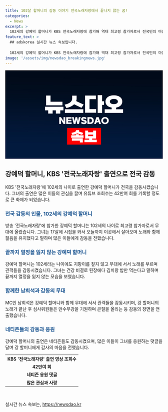 ```yaml
---
title: 102살 할머니의 감동 이야기 전국노래자랑에서 끝나지 않는 꿈!
categories:
  - News
excerpt: >
  102세의 강예덕 할머니가 KBS 전국노래자랑에 참가해 역대 최고령 참가자로서 전국민의 마음을 사로잡았다. 남희석 MC는 그녀를 만난 소감을 전하며 무대에서 감동적인 노래를 부를 때 강 할머니의 힘찬 모습에 감격했다. 유튜브 조회수는 42만여회로, 네티즌들의 관심을 받았고, 강 할머니의 출연을 모던도 하며 감사의 말을 전했다. 댓글에서는 할머니의 건강과 행운을 기원하는 응원과 공감의 메시지가 이어졌다.
feature_text: >
  ## adskorea 실시간 뉴스 속보입니다.

  102세의 강예덕 할머니가 KBS 전국노래자랑에 참가해 역대 최고령 참가자로서 전국민의 마음을 사로잡았다. 남희석 MC는 그녀를 만난 소감을 전하며 무대에서 감동적인 노래를 부를 때 강 할머니의 힘찬 모습에 감격했다. 유튜브 조회수는 42만여회로, 네티즌들의 관심을 받았고, 강 할머니의 출연을 모던도 하며 감사의 말을 전했다. 댓글에서는 할머니의 건강과 행운을 기원하는 응원과 공감의 메시지가 이어졌다.
image: '/assets/img/newsdao_breakingnews.jpg'
---
```


<p><img src="/assets/img/newsdao_breakingnews.jpg" alt="adskorea 속보" /></p>

<h2 data-ke-size="size26">강예덕 할머니, KBS '전국노래자랑' 출연으로 전국 감동</h2>

<p data-ke-size="size16">KBS '전국노래자랑'에 102세의 나이로 출연한 강예덕 할머니가 전국을 감동시켰습니다. 그녀의 출연은 많은 이들의 관심을 끌며 유튜브 조회수는 42만여 회를 기록할 정도로 큰 화제가 되었습니다.</p>

<h3><b><span style="color: #1a5490;">전국 감동의 인물, 102세의 강예덕 할머니</span></b></h3>

<p data-ke-size="size16">방송 '전국노래자랑'에 참가한 강예덕 할머니는 102세의 나이로 최고령 참가자로서 무대에 올랐습니다. 그녀는 17살에 시집을 와서 오늘까지 이곳에서 살아오며 노래와 함께 젊음을 유지했다고 말하며 많은 이들에게 감동을 전했습니다.</p>

<h3><b><span style="color: #1a5490;">끝까지 열정을 잃지 않는 강예덕 할머니</span></b></h3>

<p data-ke-size="size16">강예덕 할머니는 102세라는 나이에도 지팡이를 짚지 않고 무대에 서서 노래를 부르며 관객들을 감동시켰습니다. 그녀는 건강 비결로 된장에다 김치랑 밥만 먹는다고 말하며 끝까지 열정을 잃지 않는 모습을 보였습니다.</p>

<h3><b><span style="color: #1a5490;">함께한 남희석과 감동의 무대</span></b></h3>

<p data-ke-size="size16">MC인 남희석은 강예덕 할머니와 함께 무대에 서서 관객들을 감동시키며, 강 할머니의 노래가 끝난 후 심사위원들은 만수무강을 기원하며 큰절을 올리는 등 감동의 장면을 연출했습니다.</p>

<h3><b><span style="color: #1a5490;">네티즌들의 감동과 응원</span></b></h3>

<p data-ke-size="size16">강예덕 할머니의 출연은 네티즌들도 감동시켰으며, 많은 이들이 그녀를 응원하는 댓글을 달며 강 할머니에게 감사의 마음을 전했습니다.</p>

<table>
  <tr>
    <td style="text-align: center; height: 17px;"><b>KBS '전국노래자랑' 출연 영상 조회수</b></td>
  </tr>
  <tr>
    <td style="text-align: center; height: 17px;"><b>42만여 회</b></td>
  </tr>
  <tr>
    <td style="text-align: center; height: 17px;"><b>네티즌 응원 댓글</b></td>
  </tr>
  <tr>
    <td style="text-align: center; height: 17px;"><b>많은 관심과 사랑</b></td>
  </tr>
</table>

<p data-ke-size="size16">&nbsp;</p>
실시간 뉴스 속보는, <a href="https://newsdao.kr" rel="dofollow">https://newsdao.kr</a>



